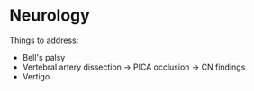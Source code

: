 # Neurology



Things to address:

- Bell's palsy
- Vertebral artery dissection -> PICA occlusion -> CN findings
- Vertigo